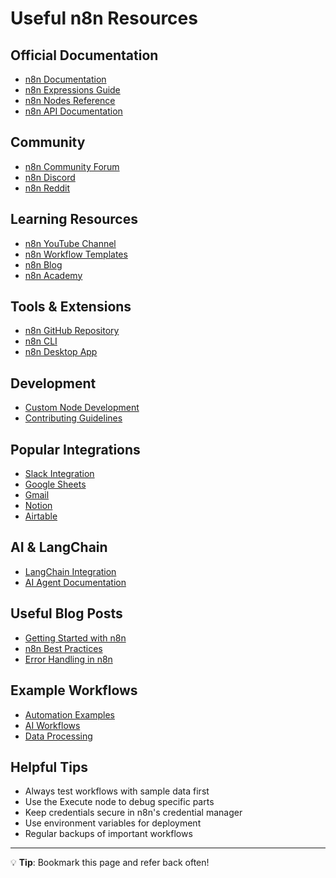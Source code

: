 # Useful n8n Resources

## Official Documentation
- [n8n Documentation](https://docs.n8n.io/)
- [n8n Expressions Guide](https://docs.n8n.io/code-examples/expressions/)
- [n8n Nodes Reference](https://docs.n8n.io/integrations/builtin/)
- [n8n API Documentation](https://docs.n8n.io/api/)

## Community
- [n8n Community Forum](https://community.n8n.io/)
- [n8n Discord](https://discord.gg/n8n)
- [n8n Reddit](https://www.reddit.com/r/n8n/)

## Learning Resources
- [n8n YouTube Channel](https://www.youtube.com/@n8n-io)
- [n8n Workflow Templates](https://n8n.io/workflows/)
- [n8n Blog](https://blog.n8n.io/)
- [n8n Academy](https://academy.n8n.io/)

## Tools & Extensions
- [n8n GitHub Repository](https://github.com/n8n-io/n8n)
- [n8n CLI](https://www.npmjs.com/package/n8n)
- [n8n Desktop App](https://n8n.io/download/)

## Development
- [Custom Node Development](https://docs.n8n.io/integrations/creating-nodes/)
- [Contributing Guidelines](https://github.com/n8n-io/n8n/blob/master/CONTRIBUTING.md)

## Popular Integrations
- [Slack Integration](https://docs.n8n.io/integrations/builtin/app-nodes/n8n-nodes-base.slack/)
- [Google Sheets](https://docs.n8n.io/integrations/builtin/app-nodes/n8n-nodes-base.googlesheets/)
- [Gmail](https://docs.n8n.io/integrations/builtin/app-nodes/n8n-nodes-base.gmail/)
- [Notion](https://docs.n8n.io/integrations/builtin/app-nodes/n8n-nodes-base.notion/)
- [Airtable](https://docs.n8n.io/integrations/builtin/app-nodes/n8n-nodes-base.airtable/)

## AI & LangChain
- [LangChain Integration](https://docs.n8n.io/integrations/builtin/cluster-nodes/root-nodes/n8n-nodes-langchain.langchain/)
- [AI Agent Documentation](https://docs.n8n.io/advanced-ai/)

## Useful Blog Posts
- [Getting Started with n8n](https://blog.n8n.io/getting-started-with-n8n/)
- [n8n Best Practices](https://blog.n8n.io/n8n-best-practices/)
- [Error Handling in n8n](https://blog.n8n.io/error-handling-in-n8n/)

## Example Workflows
- [Automation Examples](https://n8n.io/workflows/?categories=Core%20Nodes)
- [AI Workflows](https://n8n.io/workflows/?categories=AI)
- [Data Processing](https://n8n.io/workflows/?categories=Data%20%26%20Storage)

## Helpful Tips
- Always test workflows with sample data first
- Use the Execute node to debug specific parts
- Keep credentials secure in n8n's credential manager
- Use environment variables for deployment
- Regular backups of important workflows

---

💡 **Tip**: Bookmark this page and refer back often!
